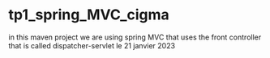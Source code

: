 # tp1_spring_MVC_cigma
in this maven project we are using spring MVC that uses the front controller that is called dispatcher-servlet le 21 janvier 2023

